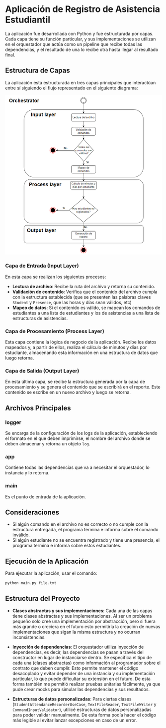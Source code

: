 # Aplicación de Registro de Asistencia Estudiantil

La aplicación fue desarrollada con Python y fue estructurada por capas. Cada capa tiene su función particular, y sus implementaciones se utilizan en el orquestador que actúa como un pipeline que recibe todas las dependencias, y el resultado de una lo recibe otra hasta llegar al resultado final.

## Estructura de Capas
La aplicación está estructurada en tres capas principales que interactúan entre sí siguiendo el flujo representado en el siguiente diagrama:

![Diagrama de flujo de la aplicación](images/diagram.png)

### Capa de Entrada (Input Layer)
En esta capa se realizan los siguientes procesos:
- **Lectura de archivo**: Recibe la ruta del archivo y retorna su contenido.
- **Validación de contenido**: Verifica que el contenido del archivo cumpla con la estructura establecida (que se presenten las palabras claves `Student` y `Presence`, que las horas y días sean válidos, etc)
- **Mapeo de datos**: Si el contenido es válido, se mapean los comandos de estudiantes a una lista de estudiantes y los de asistencias a una lista de estructuras de asistencias.

### Capa de Procesamiento (Process Layer)

Esta capa contiene la lógica de negocio de la aplicación. Recibe los datos mapeados y, a partir de ellos, realiza el cálculo de minutos y días por estudiante, almacenando esta información en una estructura de datos que luego retorna.

### Capa de Salida (Output Layer)

En esta última capa, se recibe la estructura generada por la capa de procesamiento y se genera el contenido que se escribirá en el reporte. Este contenido se escribe en un nuevo archivo y luego se retorna.

## Archivos Principales

### logger

Se encarga de la configuración de los logs de la aplicación, estableciendo el formato en el que deben imprimirse, el nombre del archivo donde se deben almacenar y retorna un objeto `log`.

### app

Contiene todas las dependencias que va a necesitar el orquestador, lo instancia y lo retorna.

### main

Es el punto de entrada de la aplicación.

## Consideraciones

- Si algún comando en el archivo no es correcto o no cumple con la estructura entregada, el programa termina e informa sobre el comando inválido.
- Si algún estudiante no se encuentra registrado y tiene una presencia, el programa termina e informa sobre estos estudiantes.

## Ejecución de la Aplicación

Para ejecutar la aplicación, usar el comando:
```sh
python main.py file.txt
```
## Estructura del Proyecto

- **Clases abstractas y sus implementaciones**: Cada una de las capas tiene clases abstractas y sus implementaciones. Al ser un problema pequeño solo creé una implementación por abstracción, pero si fuera más grande o creciera en el futuro esto permitiría la creación de nuevas implementaciones que sigan la misma estructura y no ocurran inconsistencias.

- **Inyección de dependencias**: El orquestador utiliza inyección de dependencias, es decir, las dependencias se pasan a través del constructor en lugar de instanciarse dentro. Se especifica el tipo de cada una (clases abstractas) como información al programador sobre el contrato que deben cumplir. Esto permite mantener el código desacoplado y evitar depender de una instancia y su implementación particular, lo que puede dificultar su extensión en el futuro. De esta forma también me permitió realizar pruebas unitarias fácilmente, ya que pude crear mocks para simular las dependencias y sus resultados.

- **Estructuras de datos personalizadas**: Para ciertas clases (`StudentAttendanceRecorderUseCase`, `TextFileReader`, `TextFileWriter` y `CommandInputValidator`), utilicé estructuras de datos personalizadas para poder validar manualmente. De esta forma podía hacer el código más legible al evitar lanzar excepciones en caso de un error.
